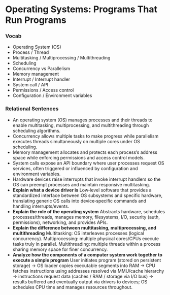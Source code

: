 # Operating Systems: Programs That Run Programs

### Vocab
- Operating System (OS)
- Process / Thread
- Multitasking / Multiprocessing / Multithreading
- Scheduling
- Concurrency vs Parallelism
- Memory management
- Interrupt / Interrupt handler
- System call / API
- Permissions / Access control
- Configuration / Environment variables

### Relational Sentences
- An operating system (OS) manages processes and their threads to enable multitasking, multiprocessing, and multithreading through scheduling algorithms.
- Concurrency allows multiple tasks to make progress while parallelism executes threads simultaneously on multiple cores under OS scheduling.
- Memory management allocates and protects each process’s address space while enforcing permissions and access control models.
- System calls expose an API boundary where user processes request OS services, often triggered or influenced by configuration and environment variables.
- Hardware devices raise interrupts that invoke interrupt handlers so the OS can preempt processes and maintain responsive multitasking.
- **Explain what a device driver is**  Low‑level software that provides a standardized interface between OS subsystems and specific hardware, translating generic OS calls into device‑specific commands and handling interrupts/events.
- **Explain the role of the operating system**  Abstracts hardware, schedules processes/threads, manages memory, filesystems, I/O, security (auth, permissions), networking, and provides APIs.
- **Explain the difference between multitasking, multiprocessing, and multithreading**  Multitasking: OS interleaves processes (logical concurrency). Multiprocessing: multiple physical cores/CPUs execute tasks truly in parallel. Multithreading: multiple threads within a process sharing memory space for finer concurrency.
- **Analyze how the components of a computer system work together to execute a simple program**  User initiates program (stored on persistent storage) → OS loader copies executable segments into RAM → CPU fetches instructions using addresses resolved via MMU/cache hierarchy → instructions request data (caches / RAM / storage via I/O bus) → results buffered and eventually output via drivers to devices; OS schedules CPU time and manages resources throughout.

